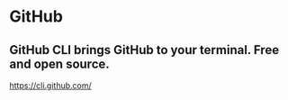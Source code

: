 # GitHub
## GitHub CLI brings GitHub to your terminal. Free and open source.
https://cli.github.com/
